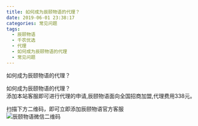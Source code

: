```yaml
---
title: 如何成为辰颐物语的代理？
date: 2019-06-01 23:38:17
categories: 常见问题
tags:
  - 辰颐物语
  - 千农优选
  - 代理
  - 如何成为辰颐物语的代理
  - 常见问题
---
```


如何成为辰颐物语的代理？

<!-- more -->


如何成为辰颐物语的代理？  
添加本站客服即可进行代理的申请,辰颐物语面向全国招商加盟,代理费用338元。

扫描下方二维码，即可立即添加辰颐物语官方客服  
![辰颐物语微信二维码](https://cdn.jsdelivr.net/gh/live17909/vxyanxuanhui8@1.1.1/img/kk.png)